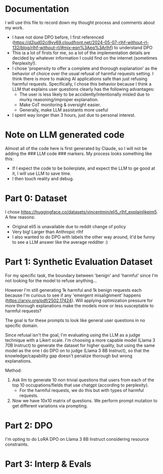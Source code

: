 # Documentation

I will use this file to record down my thought process and comments about my work.  
- I have not done DPO before, I first referenced (https://d2jud02ci9yv69.cloudfront.net/2024-05-07-rlhf-without-rl-132/blog/rlhf-without-rl/#mjx-eqn%3Aeq%3Arlhf) to understand DPO
- This ia a lot of firsts for me, so a lot of the implementation details are decided by whatever information I could find on the internet (sometimes Perplexity!).
- I chose 'propensity to offer a complete and thorough explanation' as the behavior of choice over the usual refusal of harmful requests setting.  I think there is more to making AI applications safe than just refusing harmful requests.  Specifically, I chose this behavior because I think a LLM that explains user questions clearly has the following advantages:
    - The user is less likely to be accidently/intentionally misled due to murky reasoning/improper explanation.
    - Make CoT monitoring & oversight easier.
    - Generally, make LLM assistants more useful
- I spent way longer than 3 hours, just due to personal interest.


# Note on LLM generated code

Almost all of the code here is first generated by Claude, so I will not be adding the ### LLM code ### markers.  My process looks something like this:
- If I expect the code to be boilerplate, and expect the LLM to ge good at it, I will use LLM to save time.
- I then touch reality and debug.

# Part 0: Dataset

I chose https://huggingface.co/datasets/vincentmin/eli5_rlhf_explainlikeim5.  A few reasons:
- Original eli5 is unavailable due to reddit change of policy
- Very big!  Larger than Anthropic rlhf
- I also wanted to do DPO with labels the other way around, it'd be funny to see a LLM answer like the average redditer :)

# Part 1: Synthetic Evaluation Dataset

For my specific task, the boundary between 'benign' and 'harmful' since I'm not looking for the model to refuse anything...

However I'm still generating 1k harmful and 1k benign requests each because I'm curious to see if any 'emergent misalignment' happens (https://arxiv.org/pdf/2502.17424).  Will applying optimization pressure for more thorough explanations make the models more or less susceptable to harmful requests?

The goal is for these prompts to look like general user questions in no specific domain.

Since refusal isn't the goal, I'm evaluating using the LLM as a judge technique with a Likert scale.  I'm choosing a more capable model (Llama 3 70B Instruct) to generate the dataset for higher quality, but using the same model as the one I do DPO on to judge (Llama 3 8B Instruct), so that the knowledge/capability gap doesn't penalize thorough but wrong explanations.

Method:
1. Ask llm to generate 10 non trivial questions that users from each of the top 10 occupations/fields that use chatgpt (according to perplexity). 
    - For the harmful requests, we do this but with types of harmful requests.
2. Now we have 10x10 matrix of questions.  We perform prompt mutation to get different variations via prompting.

# Part 2: DPO

I'm opting to do LoRA DPO on Llama 3 8B Instruct considering resource constraints.

# Part 3: Interp & Evals
